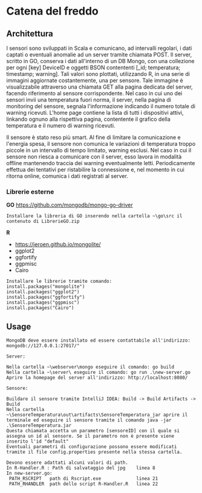 # Catena del freddo

## Architettura
I sensori sono sviluppati in Scala e comunicano, ad intervalli regolari, i dati captati o eventuali anomalie ad un server tramite chiamata POST.
Il server, scritto in GO, conserva i dati all'interno di un DB Mongo, con una collezione per ogni  [key] DeviceID e oggetti BSON contententi [\_id; temperatura; timestamp; warning].
Tali valori sono plottati, utilizzando R, in una serie di immagini aggiornate costantemente, una per sensore. Tale immagine è visualizzabile attraverso una chiamata GET alla pagina dedicata del server, facendo riferimento al sensore corrispondente.
Nel caso in cui uno dei sensori invii una temperatura fuori norma, il server, nella pagina di monitoring del sensore, segnala l'informazione indicando il numero totale di warning ricevuti.
L'home page contiene la lista di tutti i dispositivi attivi, linkando ognuno alla rispettiva pagina, contentente il grafico della temperatura e il numero di warning ricevuti.

Il sensore è stato reso più smart. Al fine di limitare la comunicazione e l'energia spesa, il sensore non comunica le variazioni di temperatura troppo piccole in un intervallo di tempo limitato, warning esclusi.
Nel caso in cui il sensore non riesca a comunicare con il server, esso lavora in modalità offline mantenendo traccia dei warning eventualmente letti.
Periodicamente effettua dei tentativi per ristabilire la connessione e, nel momento in cui ritorna online, comunica i dati registrati al server.


### **Librerie esterne**
**GO**
https://github.com/mongodb/mongo-go-driver
```
Installare la libreria di GO inserendo nella cartella ~\go\src il contenuto di LibrerieGO.zip
```


**R**
* https://jeroen.github.io/mongolite/
* ggplot2
* ggfortify
* ggpmisc
* Cairo
```
Installare le librerie tramite comando:
install.packages("mongolite")
install.packages("ggplot2")
install.packages("ggfortify")
install.packages("ggpmisc")
install.packages("Cairo")
```



## Usage

```
MongoDB deve essere installato ed essere contattabile all'indirizzo: mongodb://127.0.0.1:27017/"

Server:

Nella cartella ~\webserver\mongo eseguire il comando: go build
Nella cartella ~\server\ eseguire il comando: go run .\new-server.go
Aprire la homepage del server all'indirizzo: http://localhost:8080/

Sensore:

Buildare il sensore tramite IntelliJ IDEA: Build -> Build Artifacts -> Build
Nella cartella ~\SensoreTemperatura\out\artifacts\SensoreTemperatura_jar aprire il terminale ed eseguire il sensore tramite il comando java -jar .\SensoreTemperatura.jar
Questa chiamata accetta un parametro [sensoreID] con il quale si assegna un id al sensore. Se il parametro non è presente viene inserito l'id "default"
Eventuali parametri di configurazione possono essere modificati tramite il file config.properties presente nella stessa cartella.

Devono essere adattati alcuni valori di path.
In R-Handler.R : Path di salvataggio del jpg 	linea 8	
In new-server.go:
 PATH_RSCRIPT	path di Rscript.exe 			linea 21
 PATH_RHANDLER 	path dello script R-Handler.R 	linea 22

```

